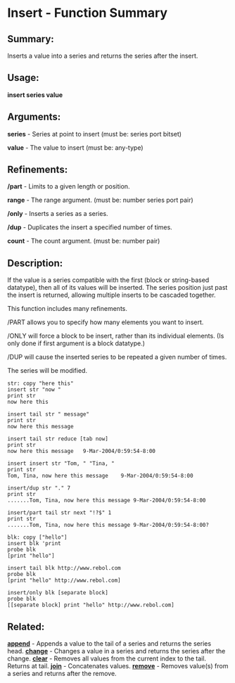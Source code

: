 # Insert - Function Summary

## Summary:

Inserts a value into a series and returns the series after the insert.

## Usage:

**insert series value**

## Arguments:

**series** - Series at point to insert (must be: series port bitset)

**value** - The value to insert (must be: any-type)

## Refinements:

**/part** - Limits to a given length or position.

**range** - The range argument. (must be: number series port pair)

**/only** - Inserts a series as a series.

**/dup** - Duplicates the insert a specified number of times.

**count** - The count argument. (must be: number pair)

## Description:

If the value is a series compatible with the first (block or string-based datatype), then all of its values will be inserted. The series position just past the insert is returned, allowing multiple inserts to be cascaded together.

This function includes many refinements.

/PART allows you to specify how many elements you want to insert.

/ONLY will force a block to be insert, rather than its individual elements. (Is only done if first argument is a block datatype.)

/DUP will cause the inserted series to be repeated a given number of times.

The series will be modified.

```
str: copy "here this"
insert str "now "
print str
now here this
```

```
insert tail str " message"
print str
now here this message
```

```
insert tail str reduce [tab now]
print str
now here this message	9-Mar-2004/0:59:54-8:00
```

```
insert insert str "Tom, " "Tina, "
print str
Tom, Tina, now here this message	9-Mar-2004/0:59:54-8:00
```

```
insert/dup str "." 7
print str
.......Tom, Tina, now here this message	9-Mar-2004/0:59:54-8:00
```

```
insert/part tail str next "!?$" 1
print str
.......Tom, Tina, now here this message	9-Mar-2004/0:59:54-8:00?
```

```
blk: copy ["hello"]
insert blk 'print
probe blk
[print "hello"]
```

```
insert tail blk http://www.rebol.com
probe blk
[print "hello" http://www.rebol.com]
```

```
insert/only blk [separate block]
probe blk
[[separate block] print "hello" http://www.rebol.com]
```

## Related:

[**append**](http://www.rebol.com/docs/words/wappend.html) - Appends a value to the tail of a series and returns the series head.
[**change**](http://www.rebol.com/docs/words/wchange.html) - Changes a value in a series and returns the series after the change.
[**clear**](http://www.rebol.com/docs/words/wclear.html) - Removes all values from the current index to the tail. Returns at tail.
[**join**](http://www.rebol.com/docs/words/wjoin.html) - Concatenates values.
[**remove**](http://www.rebol.com/docs/words/wremove.html) - Removes value(s) from a series and returns after the remove.